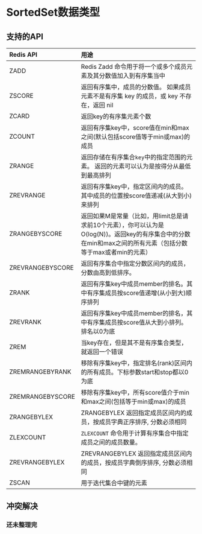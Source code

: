 # SortedSet数据类型
    
## 支持的API

| Redis API        | 用途                                                         |
| :--------------- | :----------------------------------------------------------- |
| ZADD                             | Redis Zadd 命令用于将一个或多个成员元素及其分数值加入到有序集当中 |
| ZSCORE                           | 返回有序集中，成员的分数值。 如果成员元素不是有序集 key 的成员，或 key 不存在，返回 nil |
| ZCARD                             | 返回key的有序集元素个数                                      |
| ZCOUNT                           | 返回有序集key中，score值在min和max之间(默认包括score值等于min或max)的成员 |
| ZRANGE                          | 返回存储在有序集合`key`中的指定范围的元素。 返回的元素可以认为是按得分从最低到最高排列 |
| ZREVRANGE                        | 返回有序集key中，指定区间内的成员。其中成员的位置按score值递减(从大到小)来排列 |
| ZRANGEBYSCORE                    | 返回如果M是常量（比如，用limit总是请求前10个元素），你可以认为是O(log(N))。返回key的有序集合中的分数在min和max之间的所有元素（包括分数等于max或者min的元素） |
| ZREVRANGEBYSCORE                 | 返回有序集合中指定分数区间内的成员，分数由高到低排序。       |
| ZRANK                           | 返回有序集key中成员member的排名。其中有序集成员按score值递增(从小到大)顺序排列 |
| ZREVRANK                       | 返回有序集key中成员member的排名，其中有序集成员按score值从大到小排列。排名以0为底 |
| ZREM                             | 当key存在，但是其不是有序集合类型，就返回一个错误            |
| ZREMRANGEBYRANK                   | 移除有序集key中，指定排名(rank)区间内的所有成员。下标参数start和stop都以0为底 |
| ZREMRANGEBYSCORE                  | 移除有序集key中，所有score值介于min和max之间(包括等于min或max)的成员 |
| ZRANGEBYLEX                       | ZRANGEBYLEX 返回指定成员区间内的成员，按成员字典正序排序, 分数必须相同 |
| ZLEXCOUNT                         | `ZLEXCOUNT` 命令用于计算有序集合中指定成员之间的成员数量。   |
| ZREVRANGEBYLEX                   | ZREVRANGEBYLEX 返回指定成员区间内的成员，按成员字典倒序排序, 分数必须相同 |
| ZSCAN                             | 用于迭代集合中键的元素                                       |


## 冲突解决

### 还未整理完